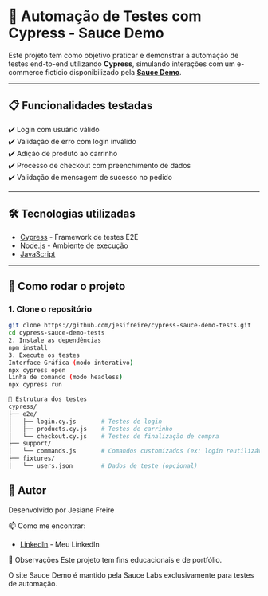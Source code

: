# 🧪 Automação de Testes com Cypress - Sauce Demo

Este projeto tem como objetivo praticar e demonstrar a automação de testes end-to-end utilizando **Cypress**, simulando interações com um e-commerce fictício disponibilizado pela **[Sauce Demo](https://www.saucedemo.com/)**.

---

## 📋 Funcionalidades testadas

✔️ Login com usuário válido  
✔️ Validação de erro com login inválido  
✔️ Adição de produto ao carrinho  
✔️ Processo de checkout com preenchimento de dados  
✔️ Validação de mensagem de sucesso no pedido

---

## 🛠️ Tecnologias utilizadas

- [Cypress](https://www.cypress.io/) - Framework de testes E2E
- [Node.js](https://nodejs.org/) - Ambiente de execução
- [JavaScript](https://developer.mozilla.org/pt-BR/docs/Web/JavaScript)

---

## 🚀 Como rodar o projeto

### 1. Clone o repositório
```bash
git clone https://github.com/jesifreire/cypress-sauce-demo-tests.git
cd cypress-sauce-demo-tests
2. Instale as dependências
npm install
3. Execute os testes
Interface Gráfica (modo interativo)
npx cypress open
Linha de comando (modo headless)
npx cypress run

📂 Estrutura dos testes
cypress/
├── e2e/
│   ├── login.cy.js       # Testes de login
│   ├── products.cy.js    # Testes de carrinho
│   └── checkout.cy.js    # Testes de finalização de compra
├── support/
│   └── commands.js       # Comandos customizados (ex: login reutilizável)
├── fixtures/
│   └── users.json        # Dados de teste (opcional)
```
## 👤 Autor

Desenvolvido por Jesiane Freire

📫 Como me encontrar:
- [LinkedIn](https://www.linkedin.com/in/jesiane-freire/) - Meu LinkedIn

📌 Observações
Este projeto tem fins educacionais e de portfólio.

O site Sauce Demo é mantido pela Sauce Labs exclusivamente para testes de automação.



